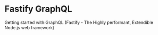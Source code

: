 # Fastify GraphQL
Getting started with GraphQL (Fastify - The Highly performant, Extendible Node.js web framework)
